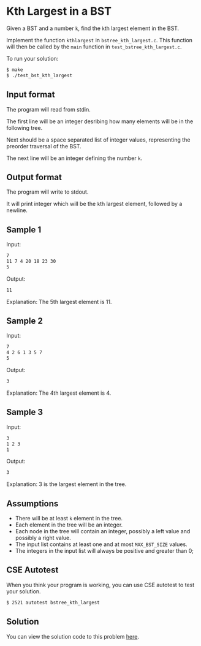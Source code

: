 # Kth Largest in a BST

Given a BST and a number `k`, find the `k`th largest element in the BST.

Implement the function `kthlargest` in `bstree_kth_largest.c`. This function will then be called by the `main` function in `test_bstree_kth_largest.c`.

To run your solution:

```bash
$ make
$ ./test_bst_kth_largest
```

## Input format

The program will read from stdin.

The first line will be an integer desribing how many elements will be in the following tree.

Next should be a space separated list of integer values, representing the preorder traversal of the BST.

The next line will be an integer defining the number `k`.

## Output format

The program will write to stdout.

It will print integer which will be the `k`th largest element, followed by a newline.

## Sample 1

Input:

```bash
7
11 7 4 20 18 23 30
5
```

Output:

```bash
11
```

Explanation: The 5th largest element is 11.

## Sample 2

Input:

```bash
7
4 2 6 1 3 5 7
5
```

Output:

```bash
3
```

Explanation: The 4th largest element is 4.

## Sample 3

Input:

```bash
3
1 2 3
1
```

Output:

```bash
3
```

Explanation: 3 is the largest element in the tree.

## Assumptions

- There will be at least `k` element in the tree.
- Each element in the tree will be an integer.
- Each node in the tree will contain an integer, possibly a left value and possibly a right value.
- The input list contains at least one and at most `MAX_BST_SIZE` values.
- The integers in the input list will always be positive and greater than 0;

## CSE Autotest

When you think your program is working, you can use CSE autotest to test your solution.

```bash 
$ 2521 autotest bstree_kth_largest
```

## Solution

You can view the solution code to this problem [here](https://github.com/dqna64/comp2521-revision-session/blob/main/problems/bstree_kth_largest/solution/bstree_kth_largest.c).
